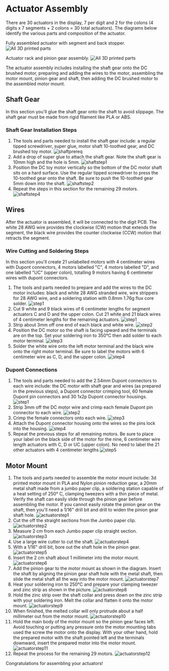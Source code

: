 # Actuator Assembly

There are 30 actuators in the display, 7 per digit and 2 for the colons (4 digits x 7 segments + 2 colons = 30 total actuators). The diagrams below identify the various parts and composition of the actuator.

Fully assembled actuator with segment and back stopper.
![All 3D printed parts](../img/motor-actuator-titles.png)

Actuator rack and pinion gear assembly.
![All 3D printed parts](../img/motor-gears-title.png)

The actuator assembly includes installing the shaft gear onto the DC brushed motor, preparing and adding the wires to the motor, assembling the motor mount, pinion gear and shaft, then adding the DC brushed motor to the assembled motor mount.

## Shaft Gear

In this section you'll glue the shaft gear onto the shaft to avoid slippage. The shaft gear must be made from rigid filament like PLA or ABS.

### Shaft Gear Installation Steps

1. The tools and parts needed to install the shaft gear include: a regular tipped screwdriver, super glue, motor shaft 10-toothed gear, and DC brushed toy motor.
![shaftprereq](../img/motor-shaft-gear/1-motor-shaft-gear.webp)
1. Add a drop of super glue to attach the shaft gear. Note the shaft gear is 10mm high and the hole is 5mm.
![shaftstep1](../img/motor-shaft-gear/2-motor-shaft-gear.webp)
1. Position the DC toy motor vertically so the bottom of the DC motor shaft sits on a hard surface. Use the regular tipped screwdriver to press the 10-toothed gear onto the shaft. Be sure to push the 10-toothed gear 5mm down into the shaft.
![shaftstep2](../img/motor-shaft-gear/3-motor-shaft-gear.webp)
1. Repeat the steps in this section for the remaining 29 motors.
![shaftstep4](../img/motor-shaft-gear/4-motor-shaft-gear.webp)

## Wires

After the actuator is assembled, it will be connected to the digit PCB. The white 28 AWG wire provides the clockwise (CW) motion that extends the segment, the black wire provides the counter clockwise (CCW) motion that retracts the segment.

### Wire Cutting and Soldering Steps

In this section you'll create 21 unlabelled motors with 4 centimeter wires with Dupont connectors, 4 motors labelled "C", 4 motors labelled "D", and one labelled "UC" (upper colon), totalling 9 motors having 6 centimeter wires with dupont connectors.

1. The tools and parts needed to prepare and add the wires to the DC motor includes: black and white 28 AWG stranded wire, wire strippers for 28 AWG wire, and a soldering station with 0.8mm 1.76g flux core solder.
![step1](../img/motor-wire/1-motor-wire-assembly.webp)
2. Cut 9 white and 9 black wires of 6 centimeter lengths for segment actuators C and D and the upper colon. Cut 21 white and 21 black wires of 4 centimeter lengths for the remaining actuators.
![step1](../img/motor-wire/2-motor-wire-assembly.webp)
1. Strip about 3mm off one end of each black and white wire.
![step2](../img/motor-wire/3-motor-wire-assembly.webp)
1. Position the DC motor so the shaft is facing upward and the terminals are on the top. Set your soldering iron to 350°C then add solder to each motor terminal.
![step3](../img/motor-wire/4-motor-wire-assembly.webp)
1. Solder the white wire onto the left motor terminal and the black wire onto the right motor terminal. Be sure to label the motors with 6 centimeter wire as C, D, and the upper colon.
![step4](../img/motor-wire/5-motor-wire-assembly.webp)

### Dupont Connections

1. The tools and parts needed to add the 2.54mm Dupont connectors to each wire include: the DC motor with shaft gear and wires (as prepared in the previous steps), a Dupont connector crimping tool, 60 female Dupont pin connectors and 30 1x2p Dupont connector housings.
![step1](../img//dupont-connections/1-motor-wire-dupont-connection.webp)
1. Strip 3mm off the DC motor wire and crimp each female Dupont pin connector to each wire.
![step2](../img/dupont-connections/2-motor-wire-dupont-connection.webp)
1. Crimp the female connectors onto each wire.
![step3](../img/dupont-connections/3-motor-wire-dupont-connection.webp)
1. Attach the Dupont connector housing onto the wires so the pins lock into the housing.
![step4](../img/dupont-connections/4-motor-wire-dupont-connection.webp)
1. Repeat the previous steps for all remaining motors. Be sure to place your label on the black side of the motor for the nine, 6 centimeter wire length actuators with C, D or UC (upper colon). No need to label the 21 other actuators with 4 centimeter lengths
![step5](../img/dupont-connections/5-motor-wire-dupont-connection.webp)

## Motor Mount

1. The tools and parts needed to assemble the motor mount include: 3d printed motor mount in PLA and Nylon pinion reduction gear, a 20mm metal shaft made from a jumbo paper clip, a soldering station capable of a heat setting of 250° C, clamping tweezers with a thin piece of metal. Verify the shaft can easily slide through the pinion gear before assembling the motor. If you cannot easily rotate the pinion gear on the shaft, then you'll need a 1/16" drill bit and drill to widen the pinion gear shaft hole.
![actuatorstep1](../img/actuator/1-actuator.webp)
1. Cut the off the straight sections from the Jumbo paper clip. 
![actuatorstep2](../img/actuator/2-actuator.webp)
1. Measure 2 cm from each Jumbo paper clip straight section.
![actuatorstep3](../img/actuator/3-actuator.webp)
1. Use a large wire cutter to cut the shaft.
![actuatorstep4](../img/actuator/4-actuator.webp)
1. With a 1/16" drill bit, bore out the shaft hole in the pinion gear.
![actuatorstep5](../img/actuator/5-actuator.webp)
1. Insert the 2 cm shaft about 1 millimeter into the motor mount.
![actuatorstep6](../img/actuator/6-actuator.webp)
1. Add the pinion gear to the motor mount as shown in the diagram. Insert the shaft by aligning the pinion gear shaft hole with the metal shaft, then slide the metal shaft all the way into the motor mount.
![actuatorstep7](../img/actuator/7-actuator.webp)
1. Heat your soldering iron to 250°C and prepare your clamping tweezer and zinc strip as shown in the picture.
![actuatorstep8](../img/actuator/8-actuator.webp)
1. Hold the zinc strip over the shaft collar and press down on the zinc strip with your soldering iron. Melt the collar and flatten it onto the motor mount.
![actuatorstep9](../img/actuator/9-actuator.webp)
1. When finished, the melted collar will only protrude about a half millimeter out from the motor mount.
![actuatorstep10](../img/actuator/10-actuator.webp)
1. Hold the main body of the motor mount so the pinion gear faces left. Avoid touching or putting any pressure onto the motor mounting tabs used the screw the motor onto the display. With your other hand, hold the prepared motor with the shaft pointed left and the terminals downward, insert the prepared motor into the motor mount. 
![actuatorstep11](../img/actuator/11-actuator.webp)
1. Repeat the process for the remaining 29 motors.
![actuatorstep12](../img/actuator/12-actuator.webp)
<p> </p>
Congratulations for assembling your actuators!